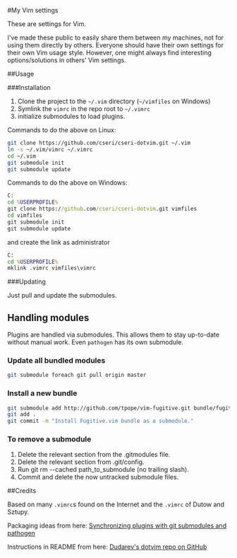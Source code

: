 #My Vim settings

These are settings for Vim.

I've made these public to easily share them between my machines, not for using
them directly by others. Everyone should have their own settings for
their own Vim usage style.
However, one might always find interesting options/solutions in others' Vim settings.

##Usage

###Installation

1. Clone the project to the `~/.vim` directory (`~/vimfiles` on Windows)
1. Symlink the `vimrc` in the repo root to `~/.vimrc`
1. initialize submodules to load plugins.

Commands to do the above on Linux:

```bash
git clone https://github.com/cseri/cseri-dotvim.git ~/.vim
ln -s ~/.vim/vimrc ~/.vimrc
cd ~/.vim
git submodule init
git submodule update
```

Commands to do the above on Windows:
```bat
C:
cd %USERPROFILE%
git clone https://github.com/cseri/cseri-dotvim.git vimfiles
cd vimfiles
git submodule init
git submodule update
```

and create the link as administrator
```bat
C:
cd %USERPROFILE%
mklink .vimrc vimfiles\vimrc
```

###Updating

Just pull and update the submodules.

## Handling modules

Plugins are handled via submodules. This allows them to stay up-to-date without manual
work. Even `pathogen` has its own submodule.

### Update all bundled modules

```bash
git submodule foreach git pull origin master
```

### Install a new bundle

```bash
git submodule add http://github.com/tpope/vim-fugitive.git bundle/fugitive
git add .
git commit -m "Install Fugitive.vim bundle as a submodule."
```

### To remove a submodule

1. Delete the relevant section from the .gitmodules file.
2. Delete the relevant section from .git/config.
3. Run git rm --cached path_to_submodule (no trailing slash).
4. Commit and delete the now untracked submodule files.

##Credits

Based on many `.vimrc`s found on the Internet and the `.vimrc` of Dutow and Sztupy.

Packaging ideas from here: [Synchronizing plugins with git submodules and pathogen](http://vimcasts.org/episodes/synchronizing-plugins-with-git-submodules-and-pathogen/)

Instructions in README from here: [Dudarev's dotvim repo on GitHub](https://github.com/dudarev/dotvim)


